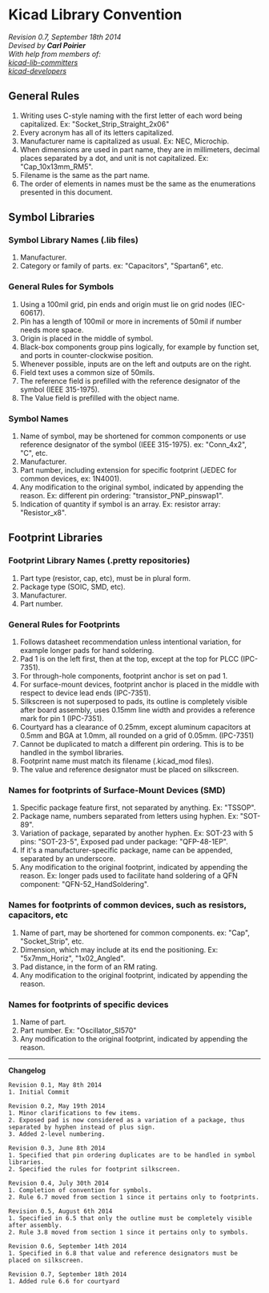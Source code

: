 # Kicad Library Convention

_Revision 0.7, September 18th 2014_  
_Devised by **Carl Poirier**_  
_With help from members of:_  
_[kicad-lib-committers](https://launchpad.net/~kicad-lib-committers)_  
_[kicad-developers](https://launchpad.net/~kicad-developers)_  

## General Rules

1. Writing uses C-style naming with the first letter of each word being capitalized. Ex: "Socket_Strip_Straight_2x06"
1. Every acronym has all of its letters capitalized.
1. Manufacturer name is capitalized as usual. Ex: NEC, Microchip.
1. When dimensions are used in part name, they are in millimeters, decimal places separated by a dot, and unit is not capitalized. Ex: "Cap_10x13mm_RM5".
1. Filename is the same as the part name.
1. The order of elements in names must be the same as the enumerations presented in this document.

## Symbol Libraries

### Symbol Library Names (.lib files)

1. Manufacturer.
1. Category or family of parts. ex: "Capacitors", "Spartan6", etc.

### General Rules for Symbols

1. Using a 100mil grid, pin ends and origin must lie on grid nodes (IEC-60617).
1. Pin has a length of 100mil or more in increments of 50mil if number needs more space.
1. Origin is placed in the middle of symbol.
1. Black-box components group pins logically, for example by function set, and ports in counter-clockwise position.
1. Whenever possible, inputs are on the left and outputs are on the right.
1. Field text uses a common size of 50mils.
1. The reference field is prefilled with the reference designator of the symbol (IEEE 315-1975).
1. The Value field is prefilled with the object name.

### Symbol Names

1. Name of symbol, may be shortened for common components or use reference designator of the symbol (IEEE 315-1975). ex: "Conn_4x2", "C", etc.
1. Manufacturer.
1. Part number, including extension for specific footprint (JEDEC for common devices, ex: 1N4001).
1. Any modification to the original symbol, indicated by appending the reason. Ex: different pin ordering: "transistor_PNP_pinswap1".
1. Indication of quantity if symbol is an array. Ex: resistor array: "Resistor_x8".

## Footprint Libraries

### Footprint Library Names (.pretty repositories)

1. Part type (resistor, cap, etc), must be in plural form.
1. Package type (SOIC, SMD, etc).
1. Manufacturer.
1. Part number.

### General Rules for Footprints

1. Follows datasheet recommendation unless intentional variation, for example longer pads for hand soldering.
1. Pad 1 is on the left first, then at the top, except at the top for PLCC (IPC-7351).
1. For through-hole components, footprint anchor is set on pad 1.
1. For surface-mount devices, footprint anchor is placed in the middle with respect to device lead ends (IPC-7351).
1. Silkscreen is not superposed to pads, its outline is completely visible after board assembly, uses 0.15mm line width and provides a reference mark for pin 1 (IPC-7351).
1. Courtyard has a clearance of 0.25mm, except aluminum capacitors at 0.5mm and BGA at 1.0mm, all rounded on a grid of 0.05mm. (IPC-7351)
1. Cannot be duplicated to match a different pin ordering. This is to be handled in the symbol libraries.
1. Footprint name must match its filename (.kicad_mod files).
1. The value and reference designator must be placed on silkscreen.

### Names for footprints of Surface-Mount Devices (SMD)

1. Specific package feature first, not separated by anything. Ex: "TSSOP".
1. Package name, numbers separated from letters using hyphen. Ex: "SOT-89".
1. Variation of package, separated by another hyphen. Ex: SOT-23 with 5 pins: "SOT-23-5", Exposed pad under package: "QFP-48-1EP".
1. If it's a manufacturer-specific package, name can be appended, separated by an underscore.
1. Any modification to the original footprint, indicated by appending the reason. Ex: longer pads used to facilitate hand soldering of a QFN component: "QFN-52_HandSoldering".

### Names for footprints of common devices, such as resistors, capacitors, etc

1. Name of part, may be shortened for common components. ex: "Cap", "Socket_Strip", etc.
1. Dimension, which may include at its end the positioning. Ex: "5x7mm_Horiz", "1x02_Angled".
1. Pad distance, in the form of an RM rating.
1. Any modification to the original footprint, indicated by appending the reason.

### Names for footprints of specific devices

1. Name of part.
1. Part number. Ex: "Oscillator_SI570"
1. Any modification to the original footprint, indicated by appending the reason.


***

**Changelog**

    Revision 0.1, May 8th 2014
    1. Initial Commit
    
    Revision 0.2, May 19th 2014
    1. Minor clarifications to few items.
    2. Exposed pad is now considered as a variation of a package, thus separated by hyphen instead of plus sign.
    3. Added 2-level numbering.

    Revision 0.3, June 8th 2014
    1. Specified that pin ordering duplicates are to be handled in symbol libraries.
    2. Specified the rules for footprint silkscreen.

    Revision 0.4, July 30th 2014
    1. Completion of convention for symbols.
    2. Rule 6.7 moved from section 1 since it pertains only to footprints.
    
    Revision 0.5, August 6th 2014
    1. Specified in 6.5 that only the outline must be completely visible after assembly.
    2. Rule 3.8 moved from section 1 since it pertains only to symbols.

    Revision 0.6, September 14th 2014
    1. Specified in 6.8 that value and reference designators must be placed on silkscreen.

    Revision 0.7, September 18th 2014
    1. Added rule 6.6 for courtyard